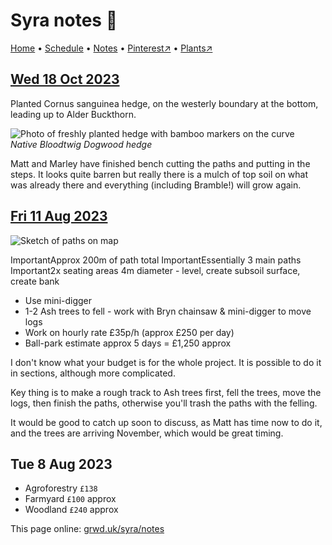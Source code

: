 # Syra notes 📝

[Home](https://grwd.uk/syra/) • [Schedule](https://grwd.uk/syra/schedule) • [Notes](https://grwd.uk/syra/notes) • [Pinterest↗](https://pinterest.co.uk/NatureWorksGarden/syra) • [Plants↗](https://grwd.cc/syra-plants)

## [Wed 18 Oct 2023](#wed-18-oct-2023)

Planted Cornus sanguinea hedge, on the westerly boundary at the bottom, leading up to Alder Buckthorn.

![Photo of freshly planted hedge with bamboo markers on the curve](https://res.cloudinary.com/growdigital/image/upload/w_360/v1698055672/syra/231018-bottom-cornelian-curve-169.jpg)  
_Native Bloodtwig Dogwood hedge_

Matt and Marley have finished bench cutting the paths and putting in the steps. It looks quite barren but really there is a mulch of top soil on what was already there and everything (including Bramble!) will grow again.

## [Fri 11 Aug 2023](#fri-11-aug-2023)

![Sketch of paths on map](https://res.cloudinary.com/growdigital/image/upload/w_420/v1691764565/syra/matt-sketch-230811.jpg)

ImportantApprox 200m of path total
ImportantEssentially 3 main paths
Important2x seating areas 4m diameter - level, create subsoil surface, create bank
* Use mini-digger
* 1-2 Ash trees to fell - work with Bryn chainsaw & mini-digger to move logs
* Work on hourly rate £35p/h (approx £250 per day)
* Ball-park estimate approx 5 days = £1,250 approx

I don't know what your budget is for the whole project. It is possible to do it in sections, although more complicated.

Key thing is to make a rough track to Ash trees first, fell the trees, move the logs, then finish the paths, otherwise you'll trash the paths with the felling.

It would be good to catch up soon to discuss, as Matt has time now to do it, and the trees are arriving November, which would be great timing.

## Tue 8 Aug 2023

* Agroforestry `£138`
* Farmyard `£100`  approx
* Woodland `£240` approx

This page online: [grwd.uk/syra/notes](https://grwd.uk/syra/notes)
